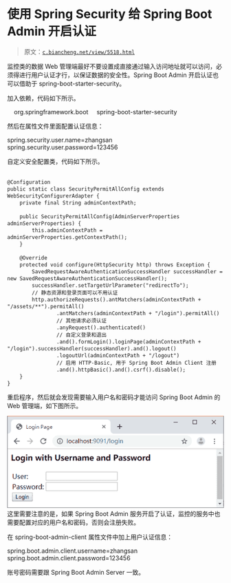 # 使用 Spring Security 给 Spring Boot Admin 开启认证

> 原文：[`c.biancheng.net/view/5518.html`](http://c.biancheng.net/view/5518.html)

监控类的数据 Web 管理端最好不要设置成直接通过输入访问地址就可以访问，必须得进行用户认证才行，以保证数据的安全性。Spring Boot Admin 开启认证也可以借助于 spring-boot-starter-security。

加入依赖，代码如下所示。

<dependency>
    <groupId>org.springframework.boot</groupId>
    <artifactId>spring-boot-starter-security</artifactId>
</dependency>

然后在属性文件里面配置认证信息：

spring.security.user.name=zhangsan
spring.security.user.password=123456

自定义安全配置类，代码如下所示。

```

@Configuration
public static class SecurityPermitAllConfig extends WebSecurityConfigurerAdapter {
    private final String adminContextPath;

    public SecurityPermitAllConfig(AdminServerProperties adminServerProperties) {
        this.adminContextPath = adminServerProperties.getContextPath();
    }

    @Override
    protected void configure(HttpSecurity http) throws Exception {
        SavedRequestAwareAuthenticationSuccessHandler successHandler = new SavedRequestAwareAuthenticationSuccessHandler();
        successHandler.setTargetUrlParameter("redirectTo");
        // 静态资源和登录页面可以不用认证
        http.authorizeRequests().antMatchers(adminContextPath + "/assets/**").permitAll()
                .antMatchers(adminContextPath + "/login").permitAll()
                // 其他请求必须认证
                .anyRequest().authenticated()
                // 自定义登录和退出
                .and().formLogin().loginPage(adminContextPath + "/login").successHandler(successHandler).and().logout()
                .logoutUrl(adminContextPath + "/logout")
                // 启用 HTTP-Basic, 用于 Spring Boot Admin Client 注册
                .and().httpBasic().and().csrf().disable();
    }
}
```

重启程序，然后就会发现需要输入用户名和密码才能访问 Spring Boot Admin 的 Web 管理端，如下图所示。

![](img/4b4ab9e3c0989ecc9c16ce08a0008a67.png)
这里需要注意的是，如果 Spring Boot Admin 服务开启了认证，监控的服务中也需要配置对应的用户名和密码，否则会注册失败。

在 spring-boot-admin-client 属性文件中加上用户认证信息：

spring.boot.admin.client.username=zhangsan
spring.boot.admin.client.password=123456

账号密码需要跟 Spring Boot Admin Server 一致。